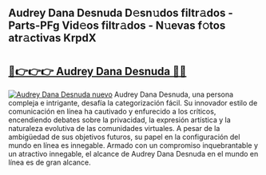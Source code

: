 ## Audrey Dana Desnuda D𝚎sn𝚞dos filtr𝚊dos - Parts-PFg Vid𝚎os filtr𝚊dos - N𝚞evas f𝚘tos atr𝚊ctivas KrpdX

# <h2><a href="http://mb05wy.tromn.icu/?c=Audrey+Dana+Desnuda">🔗👉👉👉 Audrey Dana Desnuda 🔗🔗</a></h2>

[![Audrey Dana Desnuda nuevo](https://i.imgur.com/pEAQMta.gif)](http://mb05wy.tromn.icu/?c=Audrey+Dana+Desnuda)
Audrey Dana Desnuda, una persona compleja e intrigante, desafía la categorización fácil. Su innovador estilo de comunicación en línea ha cautivado y enfurecido a los críticos, encendiendo debates sobre la privacidad, la expresión artística y la naturaleza evolutiva de las comunidades virtuales. A pesar de la ambigüedad de sus objetivos futuros, su papel en la configuración del mundo en línea es innegable. Armado con un compromiso inquebrantable y un atractivo innegable, el alcance de Audrey Dana Desnuda en el mundo en línea es de gran alcance.
